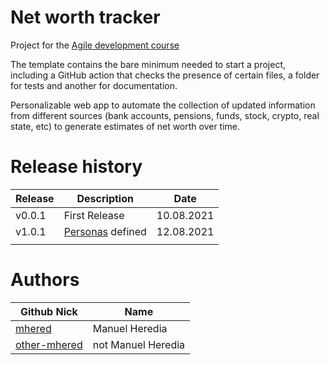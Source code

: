 # Net worth tracker

Project for the [Agile development course](https://jj.github.io/curso-tdd)

The template contains the bare minimum needed to start a project, including a 
GitHub action that checks the presence of certain files, a folder for tests and 
another for documentation.

Personalizable web app to automate the collection of updated information from 
different sources (bank accounts, pensions, funds, stock, crypto, real state, etc) 
to generate estimates of net worth over time.


# Release history
| Release | Description        | Date       |
| ------- | ------------------ | ---------- |
| v0.0.1  | First Release      | 10.08.2021 |
| v1.0.1  | [Personas](./personas.md) defined   | 12.08.2021 |
|         |                    |            |

# Authors

| Github Nick                                 | Name                  |
| ------------------------------------------- | --------------------- |
| [mhered](https://github.com/mhered)         | Manuel Heredia        |
| [other-mhered](https://github.com/mhered)  | not Manuel Heredia    |

